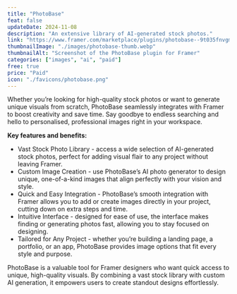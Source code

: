 ```yaml
---
title: "PhotoBase"
feat: false
updateDate: 2024-11-08
description: "An extensive library of AI-generated stock photos."
link: "https://www.framer.com/marketplace/plugins/photobase--9t035fnvgmh89q2jtluqyavqo/?via=julesvcode"
thumbnailImage: "./images/photobase-thumb.webp"
thumbnailAlt: "Screenshot of the PhotoBase plugin for Framer"
categories: ["images", "ai", "paid"]
free: true
price: "Paid"
icon: "./favicons/photobase.png"
---
```


Whether you’re looking for high-quality stock photos or want to generate unique visuals from scratch, PhotoBase seamlessly integrates with Framer to boost creativity and save time. Say goodbye to endless searching and hello to personalised, professional images right in your workspace.

<b>Key features and benefits:</b>

- Vast Stock Photo Library - access a wide selection of AI-generated stock photos, perfect for adding visual flair to any project without leaving Framer.
- Custom Image Creation - use PhotoBase’s AI photo generator to design unique, one-of-a-kind images that align perfectly with your vision and style.
- Quick and Easy Integration - PhotoBase’s smooth integration with Framer allows you to add or create images directly in your project, cutting down on extra steps and time.
- Intuitive Interface - designed for ease of use, the interface makes finding or generating photos fast, allowing you to stay focused on designing.
- Tailored for Any Project - whether you’re building a landing page, a portfolio, or an app, PhotoBase provides image options that fit every style and purpose.

PhotoBase is a valuable tool for Framer designers who want quick access to unique, high-quality visuals. By combining a vast stock library with custom AI generation, it empowers users to create standout designs effortlessly.
